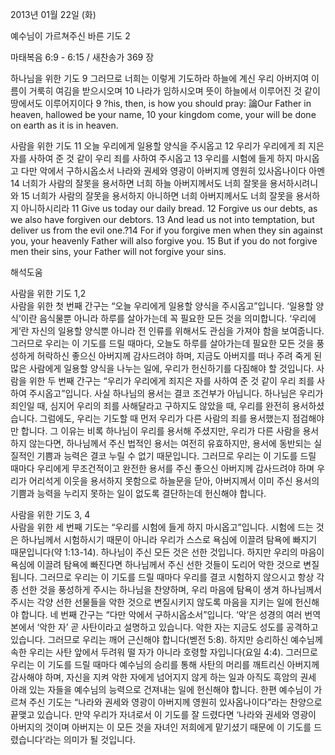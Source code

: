 2013년 01월 22일 (화)

예수님이 가르쳐주신 바른 기도 2



마태복음 6:9 - 6:15 / 새찬송가 369 장


하나님을 위한 기도
9 그러므로 너희는 이렇게 기도하라 하늘에 계신 우리 아버지여 이름이 거룩히 여김을 받으시오며 10 나라가 임하시오며 뜻이 하늘에서 이루어진 것 같이 땅에서도 이루어지이다
9 ?his, then, is how you should pray: 論Our Father in heaven, hallowed be your name, 10 your kingdom come, your will be done on earth as it is in heaven.   

사람을 위한 기도
11 오늘 우리에게 일용할 양식을 주시옵고 12 우리가 우리에게 죄 지은 자를 사하여 준 것 같이 우리 죄를 사하여 주시옵고 13 우리를 시험에 들게 하지 마시옵고 다만 악에서 구하시옵소서 나라와 권세와 영광이 아버지께 영원히 있사옵나이다 아멘 14 너희가 사람의 잘못을 용서하면 너희 하늘 아버지께서도 너희 잘못을 용서하시려니와 15 너희가 사람의 잘못을 용서하지 아니하면 너희 아버지께서도 너희 잘못을 용서하지 아니하시리라
11 Give us today our daily bread. 12 Forgive us our debts, as we also have forgiven our debtors. 13 And lead us not into temptation, but deliver us from the evil one.?14 For if you forgive men when they sin against you, your heavenly Father will also forgive you. 15 But if you do not forgive men their sins, your Father will not forgive your sins.

해석도움





사람을 위한 기도 1,2  
사람을 위한 첫 번째 간구는 “오늘 우리에게 일용할 양식을 주시옵고”입니다. ‘일용할 양식’이란 음식물뿐 아니라 하루를 살아가는데 꼭 필요한 모든 것을 의미합니다. ‘우리에게’란 자신의 일용할 양식뿐 아니라 전 인류를 위해서도 관심을 가져야 함을 보여줍니다. 그러므로 우리는 이 기도를 드릴 때마다, 오늘도 하루를 살아가는데 필요한 모든 것을 풍성하게 허락하신 좋으신 아버지께 감사드려야 하며, 지금도 아버지를 떠나 주려 죽게 된 많은 사람에게 일용할 양식을 나누는 일에, 우리가 헌신하기를 다짐해야 할 것입니다. 사람을 위한 두 번째 간구는 “우리가 우리에게 죄지은 자를 사하여 준 것 같이 우리 죄를 사하여 주시옵고”입니다. 사실 하나님의 용서는 결코 조건부가 아닙니다. 하나님은 우리가 죄인일 때, 심지어 우리의 죄를 사해달라고 구하지도 않았을 때, 우리를 완전히 용서하셨습니다. 그럼에도, 우리는 기도할 때 먼저 우리가 다른 사람의 죄를 용서했는지 점검해야만 합니다. 그 이유는 비록 하나님이 우리를 용서해 주셨지만, 우리가 다른 사람을 용서하지 않는다면, 하나님께서 주신 법적인 용서는 여전히 유효하지만, 용서에 동반되는 실질적인 기쁨과 능력은 결코 누릴 수 없기 때문입니다. 그러므로 우리는 이 기도를 드릴 때마다 우리에게 무조건적이고 완전한 용서를 주신 좋으신 아버지께 감사드려야 하며 우리가 어리석게 이웃을 용서하지 못함으로 하늘문을 닫아, 아버지께서 이미 주신 용서의 기쁨과 능력을 누리지 못하는 일이 없도록 결단하는데 헌신해야 합니다. 

사람을 위한 기도 3, 4  
사람을 위한 세 번째 기도는 “우리를 시험에 들게 하지 마시옵고”입니다. 시험에 드는 것은 하나님께서 시험하시기 때문이 아니라 우리가 스스로 욕심에 이끌려 탐욕에 빠지기 때문입니다(약 1:13-14). 하나님이 주신 모든 것은 선한 것입니다. 하지만 우리의 마음이 욕심에 이끌려 탐욕에 빠진다면 하나님께서 주신 선한 것들이 도리어 악한 것으로 변질됩니다. 그러므로 우리는 이 기도를 드릴 때마다 우리를 결코 시험하지 않으시고 항상 각종 선한 것을 풍성하게 주시는 하나님을 찬양하며, 우리 마음에 탐욕이 생겨 하나님께서 주시는 각양 선한 선물들을 악한 것으로 변질시키지 않도록 마음을 지키는 일에 헌신해야 합니다. 네 번째 간구는 “다만 악에서 구하시옵소서”입니다. ‘악’은 성경의 여러 번역본에서 ‘악한 자’ 곧 사탄이라고 설명하고 있습니다. 악한 자는 지금도 성도를 공격하고 있습니다. 그러므로 우리는 깨어 근신해야 합니다(벧전 5:8). 하지만 승리하신 예수님께 속한 우리는 사탄 앞에서 두려워 떨 자가 아니라 호령할 자입니다(요일 4:4). 그러므로 우리는 이 기도를 드릴 때마다 예수님의 승리를 통해 사탄의 머리를 깨트리신 아버지께 감사해야 하며, 자신을 지켜 악한 자에게 넘어지지 않게 하는 일과 아직도 흑암의 권세 아래 있는 자들을 예수님의 능력으로 건져내는 일에 헌신해야 합니다. 한편 예수님이 가르쳐 주신 기도는 “나라와 권세와 영광이 아버지께 영원히 있사옵나이다”라는 찬양으로 끝맺고 있습니다. 만약 우리가 자녀로서 이 기도를 잘 드렸다면 ‘나라와 권세와 영광이 아버지의 것이며 아버지는 이 모든 것을 자녀인 저희에게 맡기셨기 때문에 이 기도를 드렸습니다’라는 의미가 될 것입니다.